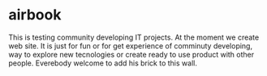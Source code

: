 # airbook
This is testing community developing IT projects. At the moment we create web site.
It is just for fun or for get experience of comminuty developing, way to explore new tecnologies
or create ready to use product with other people.
Everebody welcome to add his brick to this wall.
